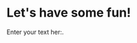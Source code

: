 <html>
<head>
<title>Page Title</title>
</head>
<body>

<h1>Let's have some fun!</h1>
<p>Enter your text her:.</p>

</body>
</html>
